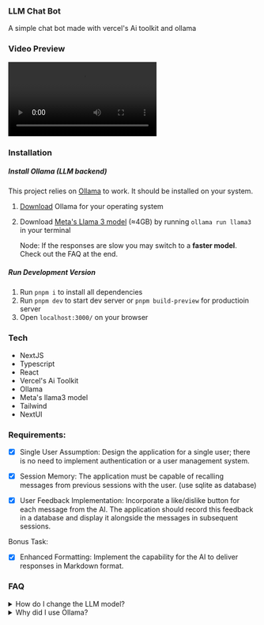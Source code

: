### LLM Chat Bot

A simple chat bot made with vercel's Ai toolkit and ollama

### Video Preview

![app demo](https://gitlab.com/decipher-cs/LLM-chat-bot/-/raw/main/public/demo.mp4?ref_type=heads)

### Installation

##### Install Ollama (LLM backend)

This project relies on [Ollama](https://ollama.com/) to work. It should be installed on your system.

1. [Download](https://ollama.com/download/) Ollama for your operating system
2. Download [Meta's Llama 3 model](https://ollama.com/library/llama3) (≈4GB) by running `ollama run llama3` in your terminal

   Node: If the responses are slow you may switch to a **faster model**. Check out the FAQ at the end.

##### Run Development Version

1. Run `pnpm i` to install all dependencies
2. Run `pnpm dev` to start dev server or `pnpm build-preview` for productioin server
3. Open `localhost:3000/` on your browser

### Tech

- NextJS
- Typescript
- React
- Vercel's Ai Toolkit
- Ollama
- Meta's llama3 model
- Tailwind
- NextUI

### Requirements:

- [x] Single User Assumption: Design the application for a single user; there is no need to implement authentication or a user management system.

- [x] Session Memory: The application must be capable of recalling messages from previous sessions with the user. (use sqlite as database)

- [x] User Feedback Implementation: Incorporate a like/dislike button for each message from the AI. The application should record this feedback in a database and display it alongside the messages in subsequent sessions.

Bonus Task:

- [x] Enhanced Formatting: Implement the capability for the AI to deliver responses in Markdown format.

### FAQ

<details>
<summary>How do I change the LLM model?</summary>

You need to download one of many available models from [Ollama's library](https://ollama.com/library/) and then make the following changes to `/app/api/v1/chat/route.ts`

_Note: I am using llama3 just as an example_

```diff
const result = await streamText({
--  model: ollama("llama3"), // Slower but better model
++  model: ollama("phi3"), // Faster but older less capable model
  messages,
})
```

</details>

<details>
<summary> Why did I use Ollama? </summary>

Because it runs locally and is free. Unlinke APIs from OpenAi, Athropic, etc.

</details>
